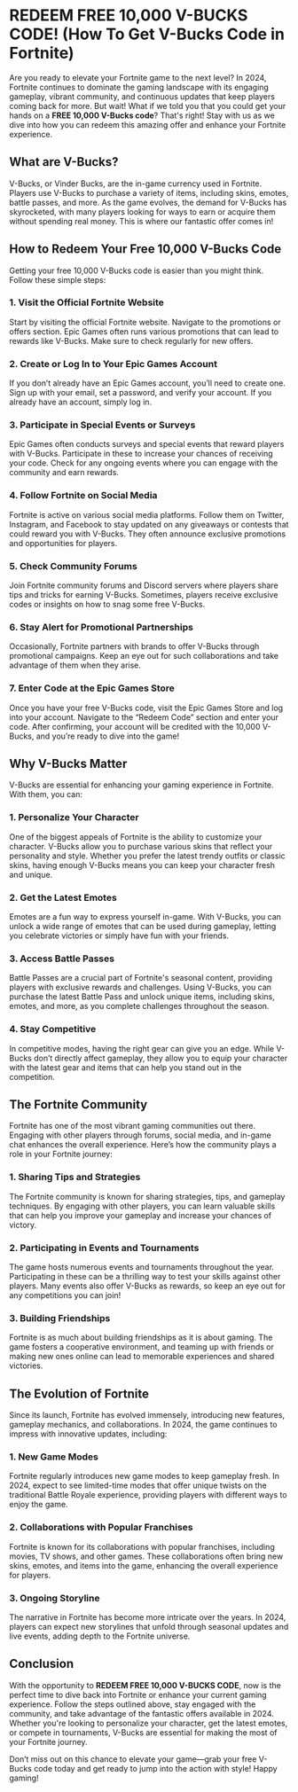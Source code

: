 # REDEEM FREE 10,000 V-BUCKS CODE! (How To Get V-Bucks Code in Fortnite)

Are you ready to elevate your Fortnite game to the next level? In 2024, Fortnite continues to dominate the gaming landscape with its engaging gameplay, vibrant community, and continuous updates that keep players coming back for more. But wait! What if we told you that you could get your hands on a **FREE 10,000 V-Bucks code**? That's right! Stay with us as we dive into how you can redeem this amazing offer and enhance your Fortnite experience.

## What are V-Bucks?

V-Bucks, or Vinder Bucks, are the in-game currency used in Fortnite. Players use V-Bucks to purchase a variety of items, including skins, emotes, battle passes, and more. As the game evolves, the demand for V-Bucks has skyrocketed, with many players looking for ways to earn or acquire them without spending real money. This is where our fantastic offer comes in!

## How to Redeem Your Free 10,000 V-Bucks Code

Getting your free 10,000 V-Bucks code is easier than you might think. Follow these simple steps:

### 1. Visit the Official Fortnite Website

Start by visiting the official Fortnite website. Navigate to the promotions or offers section. Epic Games often runs various promotions that can lead to rewards like V-Bucks. Make sure to check regularly for new offers.

### 2. Create or Log In to Your Epic Games Account

If you don’t already have an Epic Games account, you’ll need to create one. Sign up with your email, set a password, and verify your account. If you already have an account, simply log in.

### 3. Participate in Special Events or Surveys

Epic Games often conducts surveys and special events that reward players with V-Bucks. Participate in these to increase your chances of receiving your code. Check for any ongoing events where you can engage with the community and earn rewards.

### 4. Follow Fortnite on Social Media

Fortnite is active on various social media platforms. Follow them on Twitter, Instagram, and Facebook to stay updated on any giveaways or contests that could reward you with V-Bucks. They often announce exclusive promotions and opportunities for players.

### 5. Check Community Forums

Join Fortnite community forums and Discord servers where players share tips and tricks for earning V-Bucks. Sometimes, players receive exclusive codes or insights on how to snag some free V-Bucks.

### 6. Stay Alert for Promotional Partnerships

Occasionally, Fortnite partners with brands to offer V-Bucks through promotional campaigns. Keep an eye out for such collaborations and take advantage of them when they arise.

### 7. Enter Code at the Epic Games Store

Once you have your free V-Bucks code, visit the Epic Games Store and log into your account. Navigate to the “Redeem Code” section and enter your code. After confirming, your account will be credited with the 10,000 V-Bucks, and you’re ready to dive into the game!

## Why V-Bucks Matter

V-Bucks are essential for enhancing your gaming experience in Fortnite. With them, you can:

### 1. Personalize Your Character

One of the biggest appeals of Fortnite is the ability to customize your character. V-Bucks allow you to purchase various skins that reflect your personality and style. Whether you prefer the latest trendy outfits or classic skins, having enough V-Bucks means you can keep your character fresh and unique.

### 2. Get the Latest Emotes

Emotes are a fun way to express yourself in-game. With V-Bucks, you can unlock a wide range of emotes that can be used during gameplay, letting you celebrate victories or simply have fun with your friends.

### 3. Access Battle Passes

Battle Passes are a crucial part of Fortnite's seasonal content, providing players with exclusive rewards and challenges. Using V-Bucks, you can purchase the latest Battle Pass and unlock unique items, including skins, emotes, and more, as you complete challenges throughout the season.

### 4. Stay Competitive

In competitive modes, having the right gear can give you an edge. While V-Bucks don’t directly affect gameplay, they allow you to equip your character with the latest gear and items that can help you stand out in the competition.

## The Fortnite Community

Fortnite has one of the most vibrant gaming communities out there. Engaging with other players through forums, social media, and in-game chat enhances the overall experience. Here’s how the community plays a role in your Fortnite journey:

### 1. Sharing Tips and Strategies

The Fortnite community is known for sharing strategies, tips, and gameplay techniques. By engaging with other players, you can learn valuable skills that can help you improve your gameplay and increase your chances of victory.

### 2. Participating in Events and Tournaments

The game hosts numerous events and tournaments throughout the year. Participating in these can be a thrilling way to test your skills against other players. Many events also offer V-Bucks as rewards, so keep an eye out for any competitions you can join!

### 3. Building Friendships

Fortnite is as much about building friendships as it is about gaming. The game fosters a cooperative environment, and teaming up with friends or making new ones online can lead to memorable experiences and shared victories.

## The Evolution of Fortnite

Since its launch, Fortnite has evolved immensely, introducing new features, gameplay mechanics, and collaborations. In 2024, the game continues to impress with innovative updates, including:

### 1. New Game Modes

Fortnite regularly introduces new game modes to keep gameplay fresh. In 2024, expect to see limited-time modes that offer unique twists on the traditional Battle Royale experience, providing players with different ways to enjoy the game.

### 2. Collaborations with Popular Franchises

Fortnite is known for its collaborations with popular franchises, including movies, TV shows, and other games. These collaborations often bring new skins, emotes, and items into the game, enhancing the overall experience for players.

### 3. Ongoing Storyline

The narrative in Fortnite has become more intricate over the years. In 2024, players can expect new storylines that unfold through seasonal updates and live events, adding depth to the Fortnite universe.

## Conclusion

With the opportunity to **REDEEM FREE 10,000 V-BUCKS CODE**, now is the perfect time to dive back into Fortnite or enhance your current gaming experience. Follow the steps outlined above, stay engaged with the community, and take advantage of the fantastic offers available in 2024. Whether you're looking to personalize your character, get the latest emotes, or compete in tournaments, V-Bucks are essential for making the most of your Fortnite journey. 

Don’t miss out on this chance to elevate your game—grab your free V-Bucks code today and get ready to jump into the action with style! Happy gaming!
